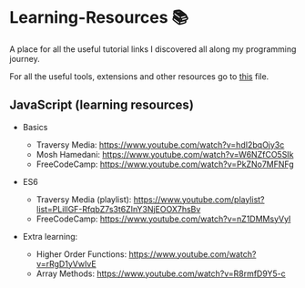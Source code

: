 # Learning-Resources :books:
A place for all the useful tutorial links I discovered all along my programming journey.

For all the useful tools, extensions and other resources go to [this](https://github.com/Quadrified/Useful-Links/tree/master#useful-links) file.

## JavaScript (learning resources)

* Basics
    - Traversy Media:  https://www.youtube.com/watch?v=hdI2bqOjy3c
    - Mosh Hamedani: https://www.youtube.com/watch?v=W6NZfCO5SIk
    - FreeCodeCamp: https://www.youtube.com/watch?v=PkZNo7MFNFg

* ES6
    - Traversy Media (playlist): https://www.youtube.com/playlist?list=PLillGF-RfqbZ7s3t6ZInY3NjEOOX7hsBv
    - FreeCodeCamp: https://www.youtube.com/watch?v=nZ1DMMsyVyI

* Extra learning:
    - Higher Order Functions: https://www.youtube.com/watch?v=rRgD1yVwIvE 
    - Array Methods: https://www.youtube.com/watch?v=R8rmfD9Y5-c
